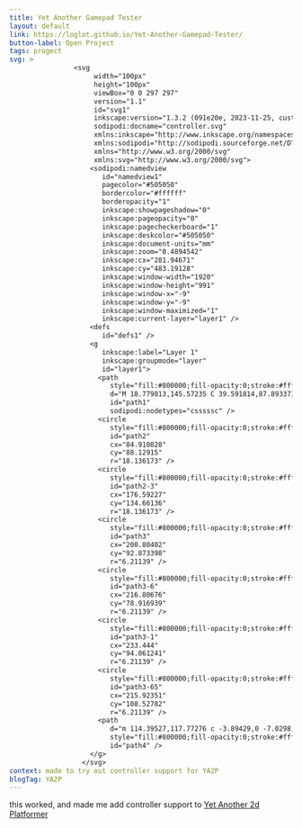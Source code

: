 ```yaml
---
title: Yet Another Gamepad Tester
layout: default
link: https://loglot.github.io/Yet-Another-Gamepad-Tester/
button-label: Open Project
tags: progect
svg: >                     
                <svg
                     width="100px"
                     height="100px"
                     viewBox="0 0 297 297"
                     version="1.1"
                     id="svg1"
                     inkscape:version="1.3.2 (091e20e, 2023-11-25, custom)"
                     sodipodi:docname="controller.svg"
                     xmlns:inkscape="http://www.inkscape.org/namespaces/inkscape"
                     xmlns:sodipodi="http://sodipodi.sourceforge.net/DTD/sodipodi-0.dtd"
                     xmlns="http://www.w3.org/2000/svg"
                     xmlns:svg="http://www.w3.org/2000/svg">
                    <sodipodi:namedview
                       id="namedview1"
                       pagecolor="#505050"
                       bordercolor="#ffffff"
                       borderopacity="1"
                       inkscape:showpageshadow="0"
                       inkscape:pageopacity="0"
                       inkscape:pagecheckerboard="1"
                       inkscape:deskcolor="#505050"
                       inkscape:document-units="mm"
                       inkscape:zoom="0.4894542"
                       inkscape:cx="281.94671"
                       inkscape:cy="483.19128"
                       inkscape:window-width="1920"
                       inkscape:window-height="991"
                       inkscape:window-x="-9"
                       inkscape:window-y="-9"
                       inkscape:window-maximized="1"
                       inkscape:current-layer="layer1" />
                    <defs
                       id="defs1" />
                    <g
                       inkscape:label="Layer 1"
                       inkscape:groupmode="layer"
                       id="layer1">
                      <path
                         style="fill:#800000;fill-opacity:0;stroke:#ffffff;stroke-width:9.80056;stroke-linecap:round;stroke-linejoin:round;stroke-dasharray:none"
                         d="M 18.779813,145.57235 C 39.591814,87.893371 21.180651,46.104106 145.43571,43.674757 c 118.53448,-2.317507 96.27845,31.293342 124.87201,94.762053 24.79978,55.04766 18.09083,89.19428 -29.1368,90.97816 -51.69582,1.95267 -3.56778,-60.65212 -88.00503,-61.24673 C 68.728618,167.57359 99.649311,230.00961 50.889763,229.41497 2.1302146,228.82035 5.6979847,197.89966 18.779813,145.57235 Z"
                         id="path1"
                         sodipodi:nodetypes="csssssc" />
                      <circle
                         style="fill:#800000;fill-opacity:0;stroke:#ffffff;stroke-width:9.80056;stroke-linecap:round;stroke-linejoin:round;stroke-dasharray:none"
                         id="path2"
                         cx="84.910828"
                         cy="88.12915"
                         r="18.136173" />
                      <circle
                         style="fill:#800000;fill-opacity:0;stroke:#ffffff;stroke-width:9.80056;stroke-linecap:round;stroke-linejoin:round;stroke-dasharray:none"
                         id="path2-3"
                         cx="176.59227"
                         cy="134.66136"
                         r="18.136173" />
                      <circle
                         style="fill:#800000;fill-opacity:0;stroke:#ffffff;stroke-width:6.29999;stroke-linecap:round;stroke-linejoin:round;stroke-dasharray:none"
                         id="path3"
                         cx="200.80402"
                         cy="92.873398"
                         r="6.21139" />
                      <circle
                         style="fill:#800000;fill-opacity:0;stroke:#ffffff;stroke-width:6.29999;stroke-linecap:round;stroke-linejoin:round;stroke-dasharray:none"
                         id="path3-6"
                         cx="216.80676"
                         cy="78.916939"
                         r="6.21139" />
                      <circle
                         style="fill:#800000;fill-opacity:0;stroke:#ffffff;stroke-width:6.29999;stroke-linecap:round;stroke-linejoin:round;stroke-dasharray:none"
                         id="path3-1"
                         cx="233.444"
                         cy="94.061241"
                         r="6.21139" />
                      <circle
                         style="fill:#800000;fill-opacity:0;stroke:#ffffff;stroke-width:6.29999;stroke-linecap:round;stroke-linejoin:round;stroke-dasharray:none"
                         id="path3-65"
                         cx="215.92351"
                         cy="108.52782"
                         r="6.21139" />
                      <path
                         d="m 114.39527,117.77276 c -3.89429,0 -7.0298,3.13472 -7.0298,7.029 v 3.51965 h -4.1347 c -3.777055,0 -6.817927,3.04087 -6.817927,6.81791 0,3.77705 3.040872,6.81793 6.817927,6.81793 h 4.1347 v 3.93311 c 0,3.89429 3.1355,7.029 7.0298,7.029 3.89429,0 7.029,-3.13471 7.029,-7.029 v -3.93311 h 4.96244 c 3.77706,0 6.81713,-3.04087 6.81713,-6.81793 0,-3.77706 -3.04007,-6.81791 -6.81713,-6.81791 h -4.96244 v -3.51965 c 0,-3.89428 -3.13472,-7.029 -7.029,-7.029 z"
                         style="fill:#800000;fill-opacity:0;stroke:#ffffff;stroke-width:7.91025;stroke-linecap:round;stroke-linejoin:round;stroke-dasharray:none"
                         id="path4" />
                    </g>
                  </svg>
context: made to try out controller support for YA2P
blogTag: YA2P
---
```

this worked, and made me add controller support to [Yet Another 2d Platformer](./100YA2P.html)